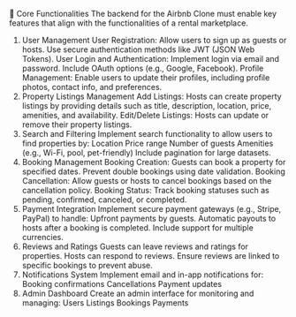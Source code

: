 🔑 Core Functionalities
The backend for the Airbnb Clone must enable key features that align with the functionalities of a rental marketplace.

1. User Management
   User Registration:
   Allow users to sign up as guests or hosts.
   Use secure authentication methods like JWT (JSON Web Tokens).
   User Login and Authentication:
   Implement login via email and password.
   Include OAuth options (e.g., Google, Facebook).
   Profile Management:
   Enable users to update their profiles, including profile photos, contact info, and preferences.
2. Property Listings Management
   Add Listings:
   Hosts can create property listings by providing details such as title, description, location, price, amenities, and availability.
   Edit/Delete Listings:
   Hosts can update or remove their property listings.
3. Search and Filtering
   Implement search functionality to allow users to find properties by:
   Location
   Price range
   Number of guests
   Amenities (e.g., Wi-Fi, pool, pet-friendly)
   Include pagination for large datasets.
4. Booking Management
   Booking Creation:
   Guests can book a property for specified dates.
   Prevent double bookings using date validation.
   Booking Cancellation:
   Allow guests or hosts to cancel bookings based on the cancellation policy.
   Booking Status:
   Track booking statuses such as pending, confirmed, canceled, or completed.
5. Payment Integration
   Implement secure payment gateways (e.g., Stripe, PayPal) to handle:
   Upfront payments by guests.
   Automatic payouts to hosts after a booking is completed.
   Include support for multiple currencies.
6. Reviews and Ratings
   Guests can leave reviews and ratings for properties.
   Hosts can respond to reviews.
   Ensure reviews are linked to specific bookings to prevent abuse.
7. Notifications System
   Implement email and in-app notifications for:
   Booking confirmations
   Cancellations
   Payment updates
8. Admin Dashboard
   Create an admin interface for monitoring and managing:
   Users
   Listings
   Bookings
   Payments
